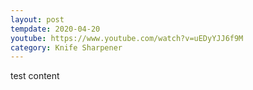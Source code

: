 ```yaml
---
layout: post
tempdate: 2020-04-20
youtube: https://www.youtube.com/watch?v=uEDyYJJ6f9M
category: Knife Sharpener
---
```

test content